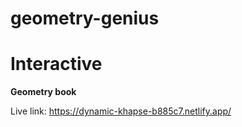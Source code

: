 # geometry-genius

# Interactive
**Geometry book**


Live link: https://dynamic-khapse-b885c7.netlify.app/
